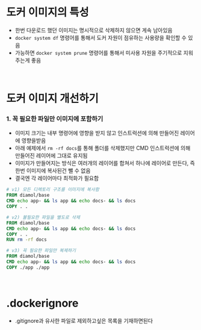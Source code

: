 # 도커 이미지의 특성

- 한번 다운로드 했던 이미지는 명시적으로 삭제하지 않으면 게속 남아있음
- `docker system df` 명령어를 통해서 도커 자원이 점유하는 사용량을 확인할 수 있음
- 가능하면 `docker system prune` 명령어를 통해서 미사용 자원을 주기적으로 지워주는게 좋음

<br/>

# 도커 이미지 개선하기

### 1. 꼭 필요한 파일만 이미지에 포함하기

- 이미지 크기는 내부 명령어에 영향을 받지 않고 인스트럭션에 의해 만들어진 레이어에 영향을받음
- 아래 예제에서 `rm -rf docs`를 통해 폴더를 삭제했지만 CMD 인스트럭션에 의해 만들어진 레이어에 그대로 유지됨
- 이미지가 만들어지는 방식은 여러개의 레이어를 합쳐서 하나에 레이어로 만든다, 즉 한번 이미지에 복사된건 뺄 수 없음
- 결국엔 각 레이어마다 최적화가 필요함

```Dockerfile
# v1) 모든 디렉토리 구조를 이미지에 복사함
FROM diamol/base
CMD echo app- && ls app && echo docs- && ls docs
COPY . .

# v2) 불필요한 파일을 별도로 삭제
FROM diamol/base
CMD echo app- && ls app && echo docs- && ls docs
COPY . .
RUN rm -rf docs

# v3) 꼭 필요한 파일만 복제하기
FROM diamol/base
CMD echo app- && ls app && echo docs- && ls docs
COPY ./app ./app
```

<br>

# .dockerignore

- .gitignore과 유사한 파일로 제외하고싶은 목록을 기재하면된다
